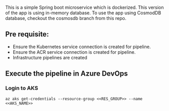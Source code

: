 
This is a simple Spring boot microservice which is dockerized. This version of the app is using in-memory database. 
To use the app using CosmodDB database, checkout the cosmosdb branch from this repo.

## Pre requisite:
 - Ensure the Kubernetes service connection is created for pipeline.
 - Ensure the ACR service connection is created for pipeline.
 - Infrastructure pipelines are created

## Execute the pipeline in Azure DevOps


### Login to AKS
```
az aks get-credentials --resource-group <<RES_GROUP>> --name <<AKS_NAME>>
```